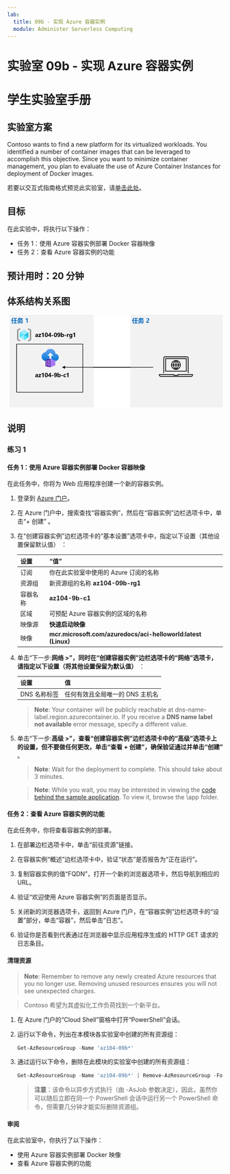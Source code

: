 ```yaml
---
lab:
  title: 09b - 实现 Azure 容器实例
  module: Administer Serverless Computing
---
```


# <a name="lab-09b---implement-azure-container-instances"></a>实验室 09b - 实现 Azure 容器实例
# <a name="student-lab-manual"></a>学生实验室手册

## <a name="lab-scenario"></a>实验室方案

Contoso wants to find a new platform for its virtualized workloads. You identified a number of container images that can be leveraged to accomplish this objective. Since you want to minimize container management, you plan to evaluate the use of Azure Container Instances for deployment of Docker images.

若要以交互式指南格式预览此实验室，请[单击此处](https://mslabs.cloudguides.com/en-us/guides/AZ-104%20Exam%20Guide%20-%20Microsoft%20Azure%20Administrator%20Exercise%2014)。

## <a name="objectives"></a>目标

在此实验中，将执行以下操作：

- 任务 1：使用 Azure 容器实例部署 Docker 容器映像
- 任务 2：查看 Azure 容器实例的功能

## <a name="estimated-timing-20-minutes"></a>预计用时：20 分钟

## <a name="architecture-diagram"></a>体系结构关系图

![image](../media/lab09b.png)

## <a name="instructions"></a>说明

### <a name="exercise-1"></a>练习 1

#### <a name="task-1-deploy-a-docker-image-by-using-the-azure-container-instance"></a>任务 1：使用 Azure 容器实例部署 Docker 容器映像

在此任务中，你将为 Web 应用程序创建一个新的容器实例。

1. 登录到 [Azure 门户](https://portal.azure.com)。

1. 在 Azure 门户中，搜索查找“容器实例”，然后在“容器实例”边栏选项卡中，单击“+ 创建”  。

1. 在“创建容器实例”边栏选项卡的“基本设置”选项卡中，指定以下设置（其他设置保留默认值） ：

    | 设置 | “值” |
    | ---- | ---- |
    | 订阅 | 你在此实验室中使用的 Azure 订阅的名称 |
    | 资源组 | 新资源组的名称 **az104-09b-rg1** |
    | 容器名称 | **az104-9b-c1** |
    | 区域 | 可预配 Azure 容器实例的区域的名称 |
    | 映像源 | **快速启动映像** |
    | 映像 | **mcr.microsoft.com/azuredocs/aci-helloworld:latest (Linux)** |

1. 单击“下一步:**网络 >”，同时在“创建容器实例”边栏选项卡的“网络”选项卡，请指定以下设置（将其他设置保留为默认值）**  ：

    | 设置 | 值 |
    | --- | --- |
    | DNS 名称标签 | 任何有效且全局唯一的 DNS 主机名 |

    ><bpt id="p1">**</bpt>Note<ept id="p1">**</ept>: Your container will be publicly reachable at dns-name-label.region.azurecontainer.io. If you receive a <bpt id="p1">**</bpt>DNS name label not available<ept id="p1">**</ept> error message, specify a different value.

1. 单击“下一步:**高级 >”，查看“创建容器实例”边栏选项卡中的“高级”选项卡上的设置，但不要做任何更改，单击“查看 + 创建”，确保验证通过并单击“创建”**    。

    ><bpt id="p1">**</bpt>Note<ept id="p1">**</ept>: Wait for the deployment to complete. This should take about 3 minutes.

    ><bpt id="p1">**</bpt>Note<ept id="p1">**</ept>: While you wait, you may be interested in viewing the <bpt id="p2">[</bpt>code behind the sample application<ept id="p2">](https://github.com/Azure-Samples/aci-helloworld)</ept>. To view it, browse the <ph id="ph1">\\</ph>app folder.

#### <a name="task-2-review-the-functionality-of-the-azure-container-instance"></a>任务 2：查看 Azure 容器实例的功能

在此任务中，你将查看容器实例的部署。

1. 在部署边栏选项卡中，单击“前往资源”链接。

1. 在容器实例“概述”边栏选项卡中，验证“状态”是否报告为“正在运行”。

1. 复制容器实例的值“FQDN”，打开一个新的浏览器选项卡，然后导航到相应的 URL。

1. 验证“欢迎使用 Azure 容器实例”的页面是否显示。

1. 关闭新的浏览器选项卡，返回到 Azure 门户，在“容器实例”边栏选项卡的“设置”部分，单击“容器”，然后单击“日志”。

1. 验证你是否看到代表通过在浏览器中显示应用程序生成的 HTTP GET 请求的日志条目。

#### <a name="clean-up-resources"></a>清理资源

><bpt id="p1">**</bpt>Note<ept id="p1">**</ept>: Remember to remove any newly created Azure resources that you no longer use. Removing unused resources ensures you will not see unexpected charges.

>Contoso 希望为其虚拟化工作负荷找到一个新平台。 

1. 在 Azure 门户的“Cloud Shell”窗格中打开“PowerShell”会话。

1. 运行以下命令，列出在本模块各实验室中创建的所有资源组：

   ```powershell
   Get-AzResourceGroup -Name 'az104-09b*'
   ```

1. 通过运行以下命令，删除在此模块的实验室中创建的所有资源组：

   ```powershell
   Get-AzResourceGroup -Name 'az104-09b*' | Remove-AzResourceGroup -Force -AsJob
   ```

    >**注意**：该命令以异步方式执行（由 -AsJob 参数决定），因此，虽然你可以随后立即在同一个 PowerShell 会话中运行另一个 PowerShell 命令，但需要几分钟才能实际删除资源组。

#### <a name="review"></a>审阅

在此实验室中，你执行了以下操作：

- 使用 Azure 容器实例部署 Docker 映像
- 查看 Azure 容器实例的功能
